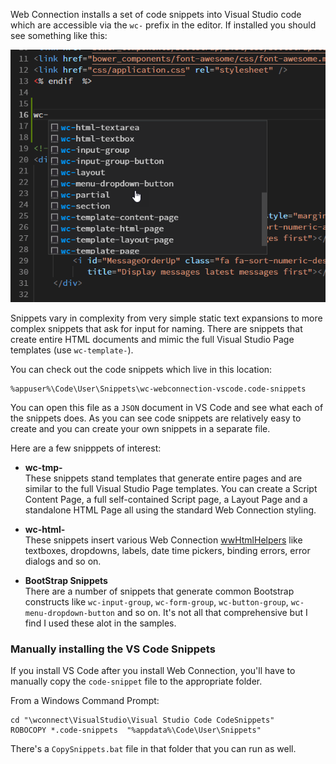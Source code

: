 Web Connection installs a set of code snippets into Visual Studio code which are accessible via the `wc-` prefix in the editor. If installed you should see something like this:

![](/images/misc/vscodeintellisensesnippets.png)

Snippets vary in complexity from very simple static text expansions to more complex snippets that ask for input for naming. There are snippets that create entire HTML documents and mimic the full Visual Studio Page templates (use `wc-template-`).

You can check out the code snippets which live in this location:

```
%appuser%\Code\User\Snippets\wc-webconnection-vscode.code-snippets
```

You can open this file as a `JSON` document in VS Code and see what each of the snippets does. As you can see code snippets are relatively easy to create and you can create your own snippets in a separate file.

Here are a few snipppets of interest:

* **wc-tmp-**  
These snippets stand templates that generate entire pages and are similar to the full Visual Studio Page templates. You can create a Script Content Page, a full self-contained Script page, a Layout Page and a standalone HTML Page all using the standard Web Connection styling.

* **wc-html-**  
These snippets insert various Web Connection [wwHtmlHelpers](VFPS://Topic/_3361EQOP8) like textboxes, dropdowns, labels, date time pickers, binding errors, error dialogs and so on.

* **BootStrap Snippets**  
There are a number of snippets that generate common Bootstrap constructs like  `wc-input-group`, `wc-form-group`, `wc-button-group`, `wc-menu-dropdown-button` and so on. It's not all that comprehensive but I find I used these alot in the samples.


### Manually installing the VS Code Snippets
If you install VS Code after you install Web Connection, you'll have to manually copy the `code-snippet` file to the appropriate folder.

From a Windows Command Prompt:

```dos
cd "\wconnect\VisualStudio\Visual Studio Code CodeSnippets"
ROBOCOPY *.code-snippets  "%appdata%\Code\User\Snippets"
```

There's a `CopySnippets.bat` file in that folder that you can run as well.